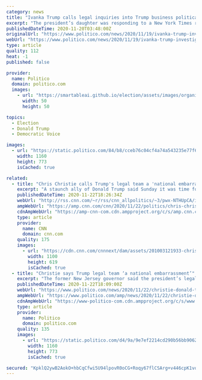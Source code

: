 ```yaml
---
category: news
title: "Ivanka Trump calls legal inquiries into Trump business political ‘harassment’"
excerpt: "The president’s daughter was responding to a New York Times report saying investigations now include tax write-offs that appear to involve her."
publishedDateTime: 2020-11-20T03:48:00Z
originalUrl: "https://www.politico.com/news/2020/11/19/ivanka-trump-investigations-harassment-438561"
webUrl: "https://www.politico.com/news/2020/11/19/ivanka-trump-investigations-harassment-438561"
type: article
quality: 112
heat: -1
published: false

provider:
  name: Politico
  domain: politico.com
  images:
    - url: "https://smartableai.github.io/election/assets/images/organizations/politico.com-50x50.jpg"
      width: 50
      height: 50

topics:
  - Election
  - Donald Trump
  - Democratic Voice

images:
  - url: "https://static.politico.com/84/b8/cceb76c04cf4a74a543235e77f6e/181128-ivanka-trump-gty-773.jpg"
    width: 1160
    height: 773
    isCached: true

related:
  - title: "Chris Christie calls Trump's legal team a 'national embarrassment' "
    excerpt: "A staunch ally of Donald Trump said Sunday it was time for the President to end his futile gambit to overturn the results of the election.\n    \n"
    publishedDateTime: 2020-11-22T18:26:34Z
    webUrl: "http://rss.cnn.com/~r/rss/cnn_allpolitics/~3/pwx-NTHUpCA/index.html"
    ampWebUrl: "https://amp.cnn.com/cnn/2020/11/22/politics/chris-christie-donald-trump-election/index.html"
    cdnAmpWebUrl: "https://amp-cnn-com.cdn.ampproject.org/c/s/amp.cnn.com/cnn/2020/11/22/politics/chris-christie-donald-trump-election/index.html"
    type: article
    provider:
      name: CNN
      domain: cnn.com
    quality: 175
    images:
      - url: "https://cdn.cnn.com/cnnnext/dam/assets/201003121933-chris-christie-0927-super-tease.jpg"
        width: 1100
        height: 619
        isCached: true
  - title: "Christie says Trump legal team ‘a national embarrassment’"
    excerpt: "The former New Jersey governor said the president’s legal defense has an obligation to present actual evidence."
    publishedDateTime: 2020-11-22T18:09:00Z
    webUrl: "https://www.politico.com/news/2020/11/22/christie-donald-trump-legal-embarassment-election-439251"
    ampWebUrl: "https://www.politico.com/amp/news/2020/11/22/christie-donald-trump-legal-embarassment-election-439251"
    cdnAmpWebUrl: "https://www-politico-com.cdn.ampproject.org/c/s/www.politico.com/amp/news/2020/11/22/christie-donald-trump-legal-embarassment-election-439251"
    type: article
    provider:
      name: Politico
      domain: politico.com
    quality: 135
    images:
      - url: "https://static.politico.com/d4/9a/9e7ef2214cd290b56bb9062e3188/gettyimages-1229684189-1.jpg"
        width: 1160
        height: 773
        isCached: true

secured: "KpklQ2ywB2AokO+hbCqCfwi5U94lpovR0oCG+Roqy67flCSArg+v446cpK1vq/PAApBufMz0VPJ0R+rhWtBa2jnRW4iHE5KDnhpZBc+MTY/MjLf7tR9atp2+1yV+7m8hzah8WD83Na9yyTEWEr5w1dWPRyrUfeH0VcQjSzD3h7I9uG2bK3EGjs/nxJWe3RUgPDUMNHzOLcf9AFV05Zr4iO8cy6ceoZwvKxsXSvSoZj+tNh06XyxWATu1t3N17ZKGSCckUG/2hNYFWjFFtVmhDNQsBZHdkJhn+TkEqGPT0+6PGj66UnVlfz7K5gK+om45BtJ1sCJyEj/sYt622q3jpKjtU1c58stsltRrU2GirEA=;rYUmmnI+JdzitG3sKKJPSA=="
---
```


